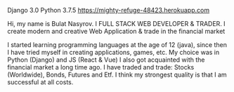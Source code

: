 Django 3.0 Python 3.7.5
https://mighty-refuge-48423.herokuapp.com

Hi, my name is Bulat Nasyrov. I FULL STACK WEB DEVELOPER & TRADER.
I create modern and creative Web Application & trade in the financial market

I started learning programming languages at the age of 12 (java), since then I have tried myself in creating applications, games, etc.
My choice was in Python (Django) and JS (React & Vue)
I also got acquainted with the financial market a long time ago. I have traded and trade: Stocks (Worldwide), Bonds, Futures and Etf.
I think my strongest quality is that I am successful at all costs.
